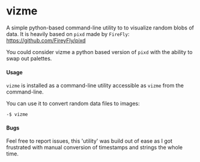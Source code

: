 # vizme
A simple python-based command-line utility to to visualize random blobs of data. It is heavily based on `pixd` made by `FireFly`: https://github.com/FireyFly/pixd

You could consider vizme a python based version of `pixd` with the ability to swap out palettes.

#### Usage
`vizme` is installed as a command-line utility accessible as `vizme` from the command-line.

You can use it to convert random data files to images:

```
-$ vizme 

```

#### Bugs
Feel free to report issues, this 'utility' was build out of ease as I got frustrated with manual conversion of timestamps and strings the whole time.
